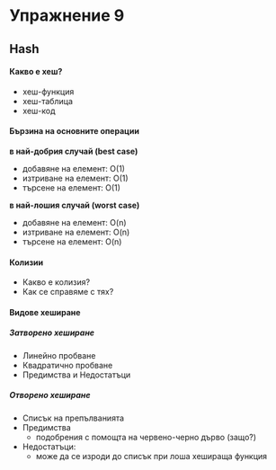 # Упражнение 9
## Hash

#### Какво е хеш?

* хеш-функция
* хеш-таблица
* хеш-код

#### Бързина на основните операции
**в най-добрия случай (best case)**
* добавяне на елемент: O(1)
* изтриване на елемент: O(1)
* търсене на елемент: O(1)

**в най-лошия случай (worst case)**
* добавяне на елемент: O(n)
* изтриване на елемент: O(n)
* търсене на елемент: O(n)

#### Колизии

* Какво е колизия?
* Как се справяме с тях?

#### Видове хеширане

 ##### Затворено хеширане
 
* Линейно пробване
* Квадратично пробване
* Предимства и Недостатъци

##### Отворено хеширане

* Списък на препълванията
* Предимства
	* подобрения с помощта на червено-черно дърво (защо?) 
* Недостатъци:
	* може да се изроди до списък при лоша хешираща функция  

